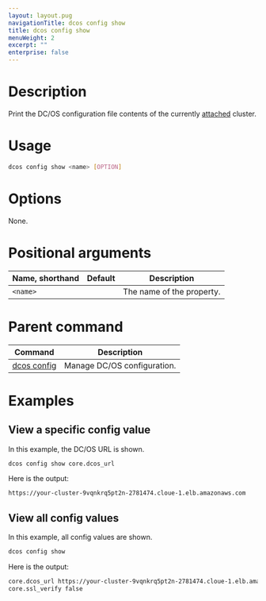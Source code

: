 ```yaml
---
layout: layout.pug
navigationTitle: dcos config show
title: dcos config show
menuWeight: 2
excerpt: ""
enterprise: false
---
```

<!-- This source repo for this topic is https://github.com/dcos/dcos-docs -->

# Description

Print the DC/OS configuration file contents of the currently [attached](/1.10/cli/command-reference/dcos-cluster/dcos-cluster-attach/) cluster.

# Usage

```bash
dcos config show <name> [OPTION]
```

# Options

None.

# Positional arguments

| Name, shorthand | Default | Description               |
| --------------- | ------- | ------------------------- |
| `<name>`  |         | The name of the property. |

# Parent command

| Command                                                 | Description                 |
| ------------------------------------------------------- | --------------------------- |
| [dcos config](/1.10/cli/command-reference/dcos-config/) | Manage DC/OS configuration. |

# Examples

## View a specific config value

In this example, the DC/OS URL is shown.

```bash
dcos config show core.dcos_url
```

Here is the output:

```bash
https://your-cluster-9vqnkrq5pt2n-2781474.cloue-1.elb.amazonaws.com
```

## View all config values

In this example, all config values are shown.

```bash
dcos config show
```

Here is the output:

```bash
core.dcos_url https://your-cluster-9vqnkrq5pt2n-2781474.cloue-1.elb.amazonaws.com
core.ssl_verify false
```